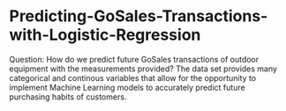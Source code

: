 # Predicting-GoSales-Transactions-with-Logistic-Regression
Question: How do we predict future GoSales transactions of outdoor equipment with the measurements provided?  The data set provides many categorical and continous variables that allow for the opportunity to implement Machine Learning models to accurately predict future purchasing habits of customers.
